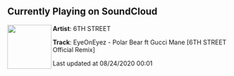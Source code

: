 ## Currently Playing on SoundCloud

[<img align="left" width="100" src="https://i1.sndcdn.com/artworks-zGtSP6bngUzaNRcx-h9cqYQ-t50x50.jpg">](https://soundcloud.com/6thstreetmusic/eyeoneyez-polar-bear-6th-street-remix)

**Artist**: 6TH STREET 

**Track**: EyeOnEyez - Polar Bear ft Gucci Mane [6TH STREET Official Remix]

Last updated at 08/24/2020 00:01
